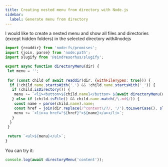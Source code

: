 ```yaml
---
title: Creating nested menu from directory with Node.js
sidebar:
  label: Generate menu from directory
---
```


I would like to create a nested menu and show all files and directories (except hidden folders) in the selected directory with#nodejs 

```js
import {readdir} from 'node:fs/promises';
import {join, parse} from 'node:path';
import slugify from '@sindresorhus/slugify';  

export async function directoryMenu(dir) {  
 let menu = '';  
  
 for (const child of await readdir(dir, {withFileTypes: true})) {  
  if (!child.name.startsWith('.') && !child.name.startsWith('_')) {  
   if (child.isDirectory()) {  
    menu += `<li><button>${child.name}</button> ${await directoryMenu(dir + '/' + child.name)}</li>`;  
   } else if (child.isFile() && child.name.match(/\.md$/)) {  
    const name = parse(child.name).name;  
    const href = join(dir.replace(/^content\/?/, '/').toLowerCase(), slugify(name));  
    menu += `<li><a href="${href}">${name}</a></li>`;  
   }  
  }  
 }  
  
 return `<ul>${menu}</ul>`;  
}
```

You can try it:

```js
console.log(await directoryMenu('content'));
```